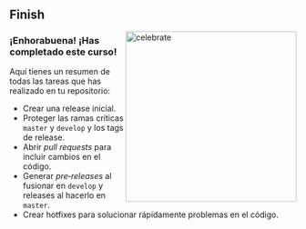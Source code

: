 <header>

<!--
  <<< Author notes: Course header >>>
  Read <https://skills.github.com/quickstart> for more information about how to build courses using this template.
  Include a 1280×640 image, course name in sentence case, and a concise description in emphasis.
  In your repository settings: enable template repository, add your 1280×640 social image, auto delete head branches.
  Next to "About", add description & tags; disable releases, packages, & environments.
  Add your open source license, GitHub uses the MIT license.
-->

</header>

<!--
  <<< Author notes: Finish >>>
  Review what we learned, ask for feedback, provide next steps.
-->

## Finish

<img src="https://octodex.github.com/images/snowtocat_final.jpg" alt=celebrate width=300 align=right>

### ¡Enhorabuena! ¡Has completado este curso!

Aquí tienes un resumen de todas las tareas que has realizado en tu repositorio:

- Crear una release inicial.
- Proteger las ramas críticas `master` y `develop` y los tags de release.
- Abrir *pull requests* para incluir cambios en el código.
- Generar *pre‑releases* al fusionar en `develop` y releases al hacerlo en `master`.
- Crear hotfixes para solucionar rápidamente problemas en el código.

<footer>

<!--
  <<< Author notes: Footer >>>
  Add a link to get support, GitHub status page, code of conduct, license link.
-->

</footer>
